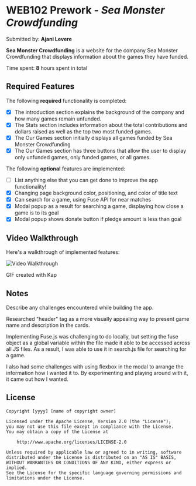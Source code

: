# WEB102 Prework - *Sea Monster Crowdfunding*

Submitted by: **Ajani Levere**

**Sea Monster Crowdfunding** is a website for the company Sea Monster Crowdfunding that displays information about the games they have funded.

Time spent: **8** hours spent in total

## Required Features

The following **required** functionality is completed:

* [X] The introduction section explains the background of the company and how many games remain unfunded.
* [X] The Stats section includes information about the total contributions and dollars raised as well as the top two most funded games.
* [X] The Our Games section initially displays all games funded by Sea Monster Crowdfunding
* [X] The Our Games section has three buttons that allow the user to display only unfunded games, only funded games, or all games.

The following **optional** features are implemented:

* [ ] List anything else that you can get done to improve the app functionality!
* [X] Changing page background color, positioning, and color of title text
* [X] Can search for a game, using Fuse API for near matches
* [X] Modal popup as a result for searching a game, displaying how close a game is to its goal
* [X] Modal popup shows donate button if pledge amount is less than goal

## Video Walkthrough

Here's a walkthrough of implemented features:

<img src='./assets/DEMO.gif' title='Video Walkthrough' alt='Video Walkthrough' />

<!-- Replace this with whatever GIF tool you used! -->
GIF created with Kap  
<!-- Recommended tools:
[Kap](https://getkap.co/) for macOS
[ScreenToGif](https://www.screentogif.com/) for Windows
[peek](https://github.com/phw/peek) for Linux. -->

## Notes

Describe any challenges encountered while building the app.

Researched "header" tag as a more visually appealing way to present game name and description in the cards.

Implementing Fuse.js was challenging to do locally, but setting the fuse object as a global variable within the file made it able to be accessed across all JS files. As a result, I was able to use it in search.js file for searching for a game.

I also had some challenges with using flexbox in the modal to arrange the information how I wanted it to. By experimenting and playing around with it, it came out how I wanted.

## License

    Copyright [yyyy] [name of copyright owner]

    Licensed under the Apache License, Version 2.0 (the "License");
    you may not use this file except in compliance with the License.
    You may obtain a copy of the License at

        http://www.apache.org/licenses/LICENSE-2.0

    Unless required by applicable law or agreed to in writing, software
    distributed under the License is distributed on an "AS IS" BASIS,
    WITHOUT WARRANTIES OR CONDITIONS OF ANY KIND, either express or implied.
    See the License for the specific language governing permissions and
    limitations under the License.
